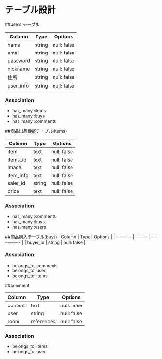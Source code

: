 # テーブル設計


##users テーブル

| Column   | Type   | Options     |
| -------- | ------ | ----------- |
| name     | string | null: false |
| email    | string | null: false |
| password | string | null: false |
| nickname | string |null: false  |
| 住所      | string | null: false |
| user_info| string | null: false |

### Association

- has_many :items
- has_many :buys
- has_many :comments



##商品出品機能テーブル(items)

| Column   | Type   | Options     |
| -------- | ------ | ----------- |
| item     | text   | null: false |
| items_id | text   | null: false |
| image    | text   | null: false |
| item_info| text   |null: false  |
| saler_id | string | null: false |
| price    | text   | null: false |

### Association

- has_many :comments
- has_many :buys
- has_many :users


##商品購入テーブル(buys)
| Column   | Type   | Options     |
| -------- | ------ | ----------- |
| buyer_id | string | null: false |

### Association

- belongs_to :comments
- belongs_to :user
- belongs_to :items

##comment

| Column   | Type   | Options     |
| -------- | ------ | ----------- |
| content  | text   | null: false |
| user     | string | null: false |
| room     | references  |null: false  |

### Association

- belongs_to :items
- belongs_to :user